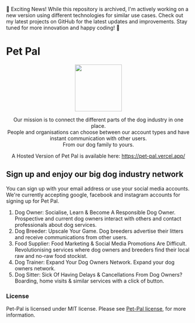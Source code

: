 🚀 Exciting News! While this repository is archived, I'm actively working on a new version using different technologies for similar use cases. Check out my latest projects on GitHub for the latest updates and improvements. Stay tuned for more innovation and happy coding! 🌟


# Pet Pal

<div align="center">

<img src="https://user-images.githubusercontent.com/96417438/208197358-c21b6b96-5d9e-47fc-8d3b-2c24444d8001.png" width="128"/>

Our mission is to connect the different parts of the dog industry in one place. <br/> People and organisations can choose between our account types and have instant communication with other users. <br/>
<span>From our dog family to yours.</span>

A Hosted Version of Pet Pal is available here: https://pet-pal.vercel.app/
</div>

## Sign up and enjoy our big dog industry network

You can sign up with your email address or use your social media accounts. We're currently accepting google, facebook and instagram accounts for signing up for Pet Pal.

<ol>
  <li>Dog Owner: Socialise, Learn & Become A Responsible Dog Owner. Prospective and current dog owners interact with others and contact professionals about dog services.</li>
  <li>Dog Breeder: Upscale Your Game. Dog breeders advertise their litters and receive communications from other users.</li>
  <li>Food Supplier: Food Marketing & Social Media Promotions Are Difficult. Revolutionising services where dog owners and breeders find their local raw and no-raw food stockist.</li>
  <li>Dog Trainer: Expand Your Dog Owners Network. Expand your dog owners network.</li>
  <li>Dog Sitter: Sick Of Having Delays & Cancellations From Dog Owners? Boarding, home visits & similar services with a click of button.</li>
</ol>


### License

Pet-Pal is licensed under MIT license. Please see [Pet-Pal license](https://github.com/imevanc/pet-pal/blob/main/LICENSE.md), for more information.
